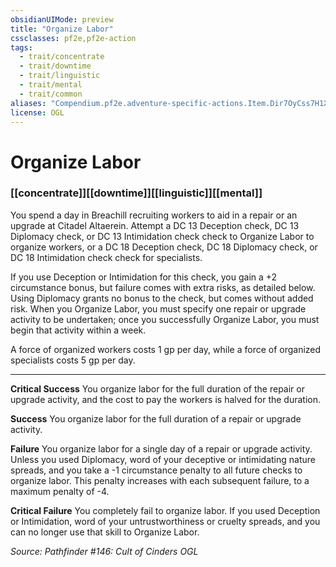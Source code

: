 ```yaml
---
obsidianUIMode: preview
title: "Organize Labor"
cssclasses: pf2e,pf2e-action
tags:
  - trait/concentrate
  - trait/downtime
  - trait/linguistic
  - trait/mental
  - trait/common
aliases: "Compendium.pf2e.adventure-specific-actions.Item.Dir7OyCss7H1XQGX"
license: OGL
---
```

# Organize Labor

### [[concentrate]][[downtime]][[linguistic]][[mental]]






You spend a day in Breachill recruiting workers to aid in a repair or an upgrade at Citadel Altaerein. Attempt a DC 13 Deception check, DC 13 Diplomacy check, or DC 13 Intimidation check check to Organize Labor to organize workers, or a DC 18 Deception check, DC 18 Diplomacy check, or DC 18 Intimidation check check for specialists.

If you use Deception or Intimidation for this check, you gain a +2 circumstance bonus, but failure comes with extra risks, as detailed below. Using Diplomacy grants no bonus to the check, but comes without added risk. When you Organize Labor, you must specify one repair or upgrade activity to be undertaken; once you successfully Organize Labor, you must begin that activity within a week.

A force of organized workers costs 1 gp per day, while a force of organized specialists costs 5 gp per day.

* * *

**Critical Success** You organize labor for the full duration of the repair or upgrade activity, and the cost to pay the workers is halved for the duration.

**Success** You organize labor for the full duration of a repair or upgrade activity.

**Failure** You organize labor for a single day of a repair or upgrade activity. Unless you used Diplomacy, word of your deceptive or intimidating nature spreads, and you take a -1 circumstance penalty to all future checks to organize labor. This penalty increases with each subsequent failure, to a maximum penalty of -4.

**Critical Failure** You completely fail to organize labor. If you used Deception or Intimidation, word of your untrustworthiness or cruelty spreads, and you can no longer use that skill to Organize Labor.

*Source: Pathfinder #146: Cult of Cinders*
*OGL*